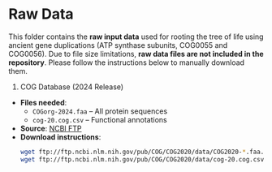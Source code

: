 # Raw Data
This folder contains the **raw input data** used for rooting the tree of life using ancient gene duplications (ATP synthase subunits, COG0055 and COG0056). 
Due to file size limitations, **raw data files are not included in the repository**. Please follow the instructions below to manually download them.

1. COG Database (2024 Release)
- **Files needed**:
  - `COGorg-2024.faa` – All protein sequences
  - `cog-20.cog.csv` – Functional annotations
 - **Source**: [NCBI FTP](https://ftp.ncbi.nlm.nih.gov/pub/COG/COG2020/data/)
 - **Download instructions**:
    ```bash
    wget ftp://ftp.ncbi.nlm.nih.gov/pub/COG/COG2020/data/COG2020-*.faa.gz
    wget ftp://ftp.ncbi.nlm.nih.gov/pub/COG/COG2020/data/cog-20.cog.csv    


